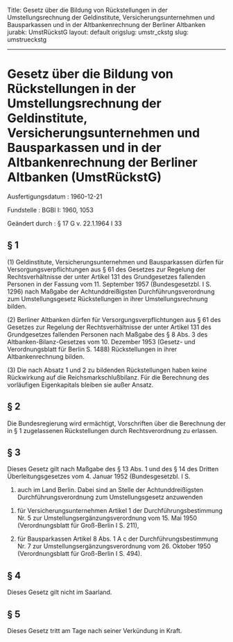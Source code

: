 Title: Gesetz über die Bildung von Rückstellungen in der Umstellungsrechnung der Geldinstitute,
  Versicherungsunternehmen und Bausparkassen und in der Altbankenrechnung der Berliner
  Altbanken
jurabk: UmstRückstG
layout: default
origslug: umstr_ckstg
slug: umstrueckstg

---

# Gesetz über die Bildung von Rückstellungen in der Umstellungsrechnung der Geldinstitute, Versicherungsunternehmen und Bausparkassen und in der Altbankenrechnung der Berliner Altbanken (UmstRückstG)

Ausfertigungsdatum
:   1960-12-21

Fundstelle
:   BGBl I: 1960, 1053

Geändert durch
:   § 17 G v. 22.1.1964 I 33


## § 1

(1) Geldinstitute, Versicherungsunternehmen und Bausparkassen dürfen
für Versorgungsverpflichtungen aus § 61 des Gesetzes zur Regelung der
Rechtsverhältnisse der unter Artikel 131 des Grundgesetzes fallenden
Personen in der Fassung vom 11. September 1957 (Bundesgesetzbl. I S.
1296) nach Maßgabe der Achtunddreißigsten Durchführungsverordnung zum
Umstellungsgesetz Rückstellungen in ihrer Umstellungsrechnung bilden.

(2) Berliner Altbanken dürfen für Versorgungsverpflichtungen aus § 61
des Gesetzes zur Regelung der Rechtsverhältnisse der unter Artikel 131
des Grundgesetzes fallenden Personen nach Maßgabe des § 8 Abs. 3 des
Altbanken-Bilanz-Gesetzes vom 10. Dezember 1953 (Gesetz- und
Verordnungsblatt für Berlin S. 1488) Rückstellungen in ihrer
Altbankenrechnung bilden.

(3) Die nach Absatz 1 und 2 zu bildenden Rückstellungen haben keine
Rückwirkung auf die Reichsmarkschlußbilanz. Für die Berechnung des
vorläufigen Eigenkapitals bleiben sie außer Ansatz.


## § 2

Die Bundesregierung wird ermächtigt, Vorschriften über die Berechnung
der in § 1 zugelassenen Rückstellungen durch Rechtsverordnung zu
erlassen.


## § 3

Dieses Gesetz gilt nach Maßgabe des § 13 Abs. 1 und des § 14 des
Dritten Überleitungsgesetzes vom 4. Januar 1952 (Bundesgesetzbl. I S.
1) auch im Land Berlin. Dabei sind an Stelle der Achtunddreißigsten
Durchführungsverordnung zum Umstellungsgesetz anzuwenden

1.  für Versicherungsunternehmen Artikel 1 der Durchführungsbestimmung Nr.
    5 zur Umstellungsergänzungsverordnung vom 15. Mai 1950
    (Verordnungsblatt für Groß-Berlin I S. 211),


2.  für Bausparkassen Artikel 8 Abs. 1 A c der Durchführungsbestimmung Nr.
    7 zur Umstellungsergänzungsverordnung vom 26. Oktober 1950
    (Verordnungsblatt für Groß-Berlin I S. 494).





## § 4

Dieses Gesetz gilt nicht im Saarland.


## § 5

Dieses Gesetz tritt am Tage nach seiner Verkündung in Kraft.

